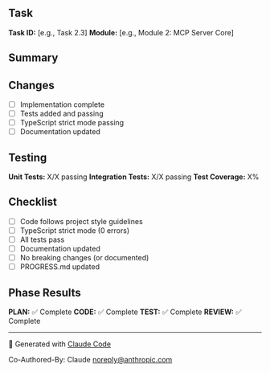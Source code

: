 ## Task

**Task ID:** [e.g., Task 2.3]
**Module:** [e.g., Module 2: MCP Server Core]

## Summary

<!-- Brief description of what was implemented -->

## Changes

- [ ] Implementation complete
- [ ] Tests added and passing
- [ ] TypeScript strict mode passing
- [ ] Documentation updated

## Testing

**Unit Tests:** X/X passing
**Integration Tests:** X/X passing
**Test Coverage:** X%

## Checklist

- [ ] Code follows project style guidelines
- [ ] TypeScript strict mode (0 errors)
- [ ] All tests pass
- [ ] Documentation updated
- [ ] No breaking changes (or documented)
- [ ] PROGRESS.md updated

## Phase Results

**PLAN:** ✅ Complete
**CODE:** ✅ Complete
**TEST:** ✅ Complete
**REVIEW:** ✅ Complete

---

🤖 Generated with [Claude Code](https://claude.com/claude-code)

Co-Authored-By: Claude <noreply@anthropic.com>
